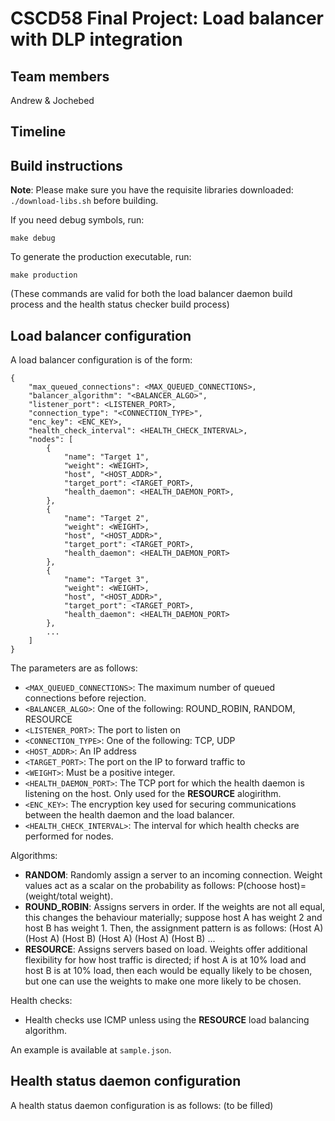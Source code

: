 # CSCD58 Final Project: Load balancer with DLP integration

## Team members

Andrew & Jochebed

## Timeline

## Build instructions

**Note**: Please make sure you have the requisite libraries downloaded: `./download-libs.sh` before building.

If you need debug symbols, run:

    make debug

To generate the production executable, run:

    make production

(These commands are valid for both the load balancer daemon build process and the health status checker build process)

## Load balancer configuration

A load balancer configuration is of the form:

```
{
    "max_queued_connections": <MAX_QUEUED_CONNECTIONS>,
    "balancer_algorithm": "<BALANCER_ALGO>",
    "listener_port": <LISTENER_PORT>,
    "connection_type": "<CONNECTION_TYPE>",
    "enc_key": <ENC_KEY>,
    "health_check_interval": <HEALTH_CHECK_INTERVAL>,
    "nodes": [
        {
            "name": "Target 1",
            "weight": <WEIGHT>,
            "host", "<HOST_ADDR>",
            "target_port": <TARGET_PORT>,
            "health_daemon": <HEALTH_DAEMON_PORT>,
        },
        {
            "name": "Target 2",
            "weight": <WEIGHT>,
            "host", "<HOST_ADDR>",
            "target_port": <TARGET_PORT>,
            "health_daemon": <HEALTH_DAEMON_PORT>
        },
        {
            "name": "Target 3",
            "weight": <WEIGHT>,
            "host", "<HOST_ADDR>",
            "target_port": <TARGET_PORT>,
            "health_daemon": <HEALTH_DAEMON_PORT>
        },
        ...
    ]
}
```

The parameters are as follows:
- `<MAX_QUEUED_CONNECTIONS>`: The maximum number of queued connections before rejection.
- `<BALANCER_ALGO>`: One of the following: ROUND_ROBIN, RANDOM, RESOURCE
- `<LISTENER_PORT>`: The port to listen on
- `<CONNECTION_TYPE>`: One of the following: TCP, UDP
- `<HOST_ADDR>`: An IP address
- `<TARGET_PORT>`: The port on the IP to forward traffic to
- `<WEIGHT>`: Must be a positive integer.
- `<HEALTH_DAEMON_PORT>`: The TCP port for which the health daemon is listening on the host. Only used for the **RESOURCE** alogirithm.
- `<ENC_KEY>`: The encryption key used for securing communications between the health daemon and the load balancer.
- `<HEALTH_CHECK_INTERVAL>`: The interval for which health checks are performed for nodes.

Algorithms:
- **RANDOM**: Randomly assign a server to an incoming connection. Weight values act as a scalar on the probability as follows: P(choose host)=(weight/total weight).
- **ROUND_ROBIN**: Assigns servers in order. If the weights are not all equal, this changes the behaviour materially; suppose host A has weight 2 and host B has weight 1. Then, the assignment pattern is as follows: (Host A) (Host A) (Host B) (Host A) (Host A) (Host B) ...
- **RESOURCE**: Assigns servers based on load. Weights offer additional flexibility for how host traffic is directed; if host A is at 10% load and host B is at 10% load, then each would be equally likely to be chosen, but one can use the weights to make one more likely to be chosen. 

Health checks:
- Health checks use ICMP unless using the **RESOURCE** load balancing algorithm.

An example is available at `sample.json`.

## Health status daemon configuration

A health status daemon configuration is as follows:
(to be filled)